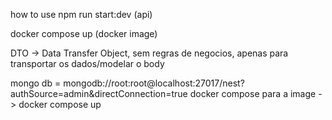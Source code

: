how to use
npm run start:dev (api)

docker compose up (docker image)

DTO -> Data Transfer Object, sem regras de negocios, apenas para transportar os dados/modelar o body

mongo db = mongodb://root:root@localhost:27017/nest?authSource=admin&directConnection=true
docker compose para a image -> docker compose up